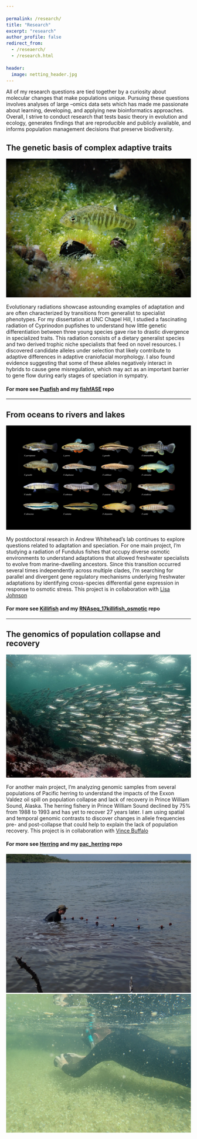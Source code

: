 ```yaml
---

permalink: /research/
title: "Research"
excerpt: "research"
author_profile: false
redirect_from: 
  - /reseaerch/
  - /research.html

header:
  image: netting_header.jpg
---
```




All of my research questions are tied together by a curiosity about molecular changes that make populations unique. Pursuing these questions involves analyses of large –omics data sets which has made me passionate about learning, developing, and applying new bioinformatics approaches. Overall, I strive to conduct research that tests basic theory in evolution and ecology, generates findings that are reproducible and publicly available, and informs population management decisions that preserve biodiversity.

## The genetic basis of complex adaptive traits
![pupfish](/images/P3182392_copy.jpg "generalist pupfish")  

Evolutionary radiations showcase astounding examples of adaptation and are often characterized by transitions from generalist to specialist phenotypes. For my dissertation at UNC Chapel Hill, I studied a fascinating radiation of Cyprinodon pupfishes to understand how little genetic differentiation between three young species gave rise to drastic divergence in specialized traits. This radiation consists of a dietary generalist species and two derived trophic niche specialists that feed on novel resources. I discovered candidate alleles under selection that likely contribute to adaptive differences in adaptive craniofacial morphology. I also found evidence suggesting that some of these alleles negatively interact in hybrids to cause gene misregulation, which may act as an important barrier to gene flow during early stages of speciation in sympatry.
#### For more see [Pupfish](https://joemcgirr.github.io/pupfish/) and my [fishfASE](https://github.com/joemcgirr/fishfASE) repo
___
## From oceans to rivers and lakes
![fundulus](/images/14_killifish.png "fundulus")  

My postdoctoral research in Andrew Whitehead’s lab continues to explore questions related to adaptation and speciation. For one main project, I’m studying a radiation of Fundulus fishes that occupy diverse osmotic environments to understand adaptations that allowed freshwater specialists to evolve from marine-dwelling ancestors. Since this transition occurred several times independently across multiple clades, I’m searching for parallel and divergent gene regulatory mechanisms underlying freshwater adaptations by identifying cross-species differential gene expression in response to osmotic stress. This project is in collaboration with [Lisa Johnson](https://github.com/johnsolk) 
#### For more see [Killifish](https://joemcgirr.github.io/killifish/) and my [RNAseq_17killifish_osmotic](https://github.com/joemcgirr/RNAseq_17killifish_osmotic) repo
___
## The genomics of population collapse and recovery
![herring](/images/school-herring-indigenous-rights-1200x799.jpg "herring")  

For another main project, I’m analyzing genomic samples from several populations of Pacific herring to understand the impacts of the Exxon Valdez oil spill on population collapse and lack of recovery in Prince William Sound, Alaska. The herring fishery in Prince William Sound declined by 75% from 1988 to 1993 and has yet to recover 27 years later. I am using spatial and temporal genomic contrasts to discover changes in allele frequencies pre- and post-collapse that could help to explain the lack of population recovery. This project is in collaboration with [Vince Buffalo](https://github.com/vsbuffalo)
#### For more see [Herring](https://joemcgirr.github.io/herring/) and my [pac_herring](https://github.com/joemcgirr/pac_herring) repo

![netting](/images/netting.JPG "netting")  
![swim](/images/swimming.JPG "swim")  



